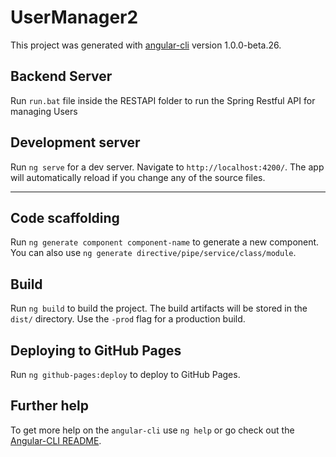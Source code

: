 # UserManager2

This project was generated with [angular-cli](https://github.com/angular/angular-cli) version 1.0.0-beta.26.

## Backend Server
Run `run.bat` file inside the RESTAPI folder to run the Spring Restful API for managing Users

## Development server
Run `ng serve` for a dev server. Navigate to `http://localhost:4200/`. The app will automatically reload if you change any of the source files.



-----------------------------------------------------------------------------------------------------------------
## Code scaffolding

Run `ng generate component component-name` to generate a new component. You can also use `ng generate directive/pipe/service/class/module`.

## Build

Run `ng build` to build the project. The build artifacts will be stored in the `dist/` directory. Use the `-prod` flag for a production build.

## Deploying to GitHub Pages

Run `ng github-pages:deploy` to deploy to GitHub Pages.

## Further help

To get more help on the `angular-cli` use `ng help` or go check out the [Angular-CLI README](https://github.com/angular/angular-cli/blob/master/README.md).
